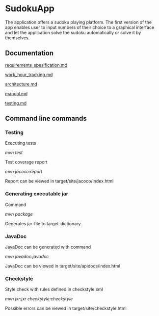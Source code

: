 # SudokuApp

The application offers a sudoku playing platform. The first version of the app enables user to input numbers of their choice to
a graphical interface and let the application solve the sudoku automatically or solve it by themselves.



## Documentation

[requirements_spesification.md](https://github.com/Latelaukki/ot-harjoitustyo/blob/master/Documentation/requirements_spesification.md)

[work_hour_tracking.md](https://github.com/Latelaukki/ot-harjoitustyo/blob/master/Documentation/work_hour_tracking.md)

[architecture.md](https://github.com/Latelaukki/ot-harjoitustyo/blob/master/Documentation/architecture.md)

[manual.md](https://github.com/Latelaukki/ot-harjoitustyo/blob/master/Documentation/manual.md)

[testing.md](https://github.com/Latelaukki/ot-harjoitustyo/blob/master/Documentation/testing.md)

## Command line commands

### Testing

Executing tests

*mvn test*


Test coverage report

*mvn jacoco:report*

Report can be viewed in target/site/jacoco/index.html

### Generating executable jar

Command

*mvn package*

Generates jar-file to target-dictionary

### JavaDoc

JavaDoc can be generated with command

*mvn javadoc:javadoc*

JavaDoc can be viewed in target/site/apidocs/index.html

### Checkstyle

Style check with rules defined in checkstyle.xml

*mvn jxr:jxr checkstyle:checkstyle*

Possible errors can be viewed in target/site/checkstyle.html
